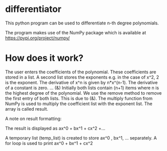 # differentiator

This python program can be used to differentiate n-th degree polynomials. 

The program makes use of the NumPy package which is available at https://pypi.org/project/numpy/ 

# How does it work?

The user enters the coefficients of the polynomial. These coefficients are stored in a list. 
A second list stores the exponents e.g. in the case of x^2, 2 is the exponent. 
The derivative of x^n is given by n*x^(n-1). 
The derivative of a constant is zero. ... (&)
Initially both lists contain (n+1) items where n is the highest degree of the polynomial. We use the remove method to remove the first entry of both lists. This is due to (&).
The multiply function from NumPy is used to multiply the coefficient list with the exponent list. The array is called result.

A note on result formatting:

The result is displayed as ax^0 + bx^1 + cx^2 +... 

A temporary list (temp_list) is created to store ax^0 , bx^1, ... separately. 
A for loop is used to print ax^0 + bx^1 + cx^2 
